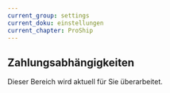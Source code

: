 ```yaml
---
current_group: settings
current_doku: einstellungen
current_chapter: ProShip
---
```


## Zahlungsabhängigkeiten

Dieser Bereich wird aktuell für Sie überarbeitet.